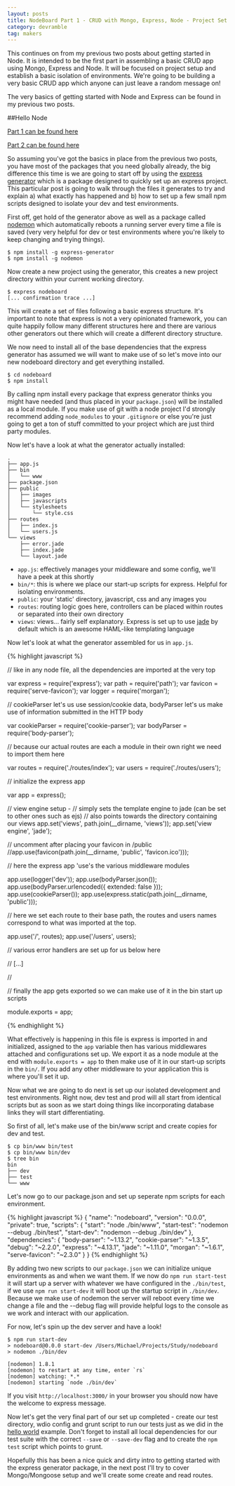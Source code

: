 ```yaml
---
layout: posts
title: NodeBoard Part 1 - CRUD with Mongo, Express, Node - Project Set Up
category: devramble
tag: makers
---
```


This continues on from my previous two posts about getting started in Node. It is intended to be the first part in assembling a basic CRUD app using Mongo, Express and Node. It will be focused on project setup and establish a basic isolation of environments. We're going to be building a very basic CRUD app which anyone can just leave a random message on!

The very basics of getting started with Node and Express can be found in my previous two posts.

##Hello Node

[Part 1 can be found here](http://www.michaellennox.me/devramble/2016/01/13/hello-node.html)

[Part 2 can be found here](http://www.michaellennox.me/devramble/2016/01/14/hello-node2.html)

So assuming you've got the basics in place from the previous two posts, you have most of the packages that you need globally already, the big difference this time is we are going to start off by using the [express generator](http://expressjs.com/en/starter/generator.html) which is a package designed to quickly set up an express project. This particular post is going to walk through the files it generates to try and explain a) what exactly has happened and b) how to set up a few small npm scripts designed to isolate your dev and test environments.

First off, get hold of the generator above as well as a package called [nodemon](https://github.com/remy/nodemon) which automatically reboots a running server every time a file is saved (very very helpful for dev or test environments where you're likely to keep changing and trying things).

~~~
$ npm install -g express-generator
$ npm install -g nodemon
~~~

Now create a new project using the generator, this creates a new project directory within your current working directory.

~~~
$ express nodeboard
[... confirmation trace ...]
~~~

This will create a set of files following a basic express structure. It's important to note that express is not a very opinionated framework, you can quite happily follow many different structures here and there are various other generators out there which will create a different directory structure.

We now need to install all of the base dependencies that the express generator has assumed we will want to make use of so let's move into our new nodeboard directory and get everything installed.

~~~
$ cd nodeboard
$ npm install
~~~

By calling npm install every package that express generator thinks you might have needed (and thus placed in your `package.json`) will be installed as a local module. If you make use of git with a node project I'd strongly recommend adding `node_modules` to your `.gitignore` or else you're just going to get a ton of stuff committed to your project which are just third party modules.

Now let's have a look at what the generator actually installed:

~~~
.
├── app.js
├── bin
│   └── www
├── package.json
├── public
│   ├── images
│   ├── javascripts
│   └── stylesheets
│       └── style.css
├── routes
│   ├── index.js
│   └── users.js
└── views
    ├── error.jade
    ├── index.jade
    └── layout.jade
~~~

* `app.js`: effectively manages your middleware and some config, we'll have a peek at this shortly
* `bin/*`: this is where we place our start-up scripts for express. Helpful for isolating environments.
* `public`: your 'static' directory, javascript, css and any images you
* `routes`: routing logic goes here, controllers can be placed within routes or separated into their own directory
* `views`: views... fairly self explanatory. Express is set up to use [jade](http://jade-lang.com/) by default which is an awesome HAML-like templating language

Now let's look at what the generator assembled for us in `app.js`.

{% highlight javascript %}

// like in any node file, all the dependencies are imported at the very top

var express = require('express');
var path = require('path');
var favicon = require('serve-favicon');
var logger = require('morgan');

// cookieParser let's us use session/cookie data, bodyParser let's us make use of information submitted in the HTTP body

var cookieParser = require('cookie-parser');
var bodyParser = require('body-parser');

// because our actual routes are each a module in their own right we need to import them here

var routes = require('./routes/index');
var users = require('./routes/users');

// initialize the express app

var app = express();

// view engine setup -
// simply sets the template engine to jade (can be set to other ones such as ejs)
// also points towards the directory containing our views
app.set('views', path.join(__dirname, 'views'));
app.set('view engine', 'jade');

// uncomment after placing your favicon in /public
//app.use(favicon(path.join(__dirname, 'public', 'favicon.ico')));

// here the express app 'use's the various middleware modules

app.use(logger('dev'));
app.use(bodyParser.json());
app.use(bodyParser.urlencoded({ extended: false }));
app.use(cookieParser());
app.use(express.static(path.join(__dirname, 'public')));

// here we set each route to their base path, the routes and users names correspond to what was imported at the top.

app.use('/', routes);
app.use('/users', users);

// various error handlers are set up for us below here

// [...]

//

// finally the app gets exported so we can make use of it in the bin start up scripts

module.exports = app;

{% endhighlight %}

What effectively is happening in this file is express is imported in and initialized, assigned to the `app` variable then has various middlewares attached and configurations set up. We export it as a node module at the end with `module.exports = app` to then make use of it in our start-up scripts in the `bin/`. If you add any other middleware to your application this is where you'll set it up.

Now what we are going to do next is set up our isolated development and test environments. Right now, dev test and prod will all start from identical scripts but as soon as we start doing things like incorporating database links they will start differentiating.

So first of all, let's make use of the bin/www script and create copies for dev and test.

~~~
$ cp bin/www bin/test
$ cp bin/www bin/dev
$ tree bin
bin
├── dev
├── test
└── www
~~~

Let's now go to our package.json and set up seperate npm scripts for each environment.

{% highlight javascript %}
{
  "name": "nodeboard",
  "version": "0.0.0",
  "private": true,
  "scripts": {
    "start": "node ./bin/www",
    "start-test": "nodemon --debug ./bin/test",
    "start-dev": "nodemon --debug ./bin/dev"
  },
  "dependencies": {
    "body-parser": "~1.13.2",
    "cookie-parser": "~1.3.5",
    "debug": "~2.2.0",
    "express": "~4.13.1",
    "jade": "~1.11.0",
    "morgan": "~1.6.1",
    "serve-favicon": "~2.3.0"
  }
}
{% endhighlight %}

By adding two new scripts to our `package.json` we can initialize unique environments as and when we want them. If we now do `npm run start-test` it will start up a server with whatever we have configured in the `./bin/test`, if we use `npm run start-dev` it will boot up the startup script in `./bin/dev`. Because we make use of nodemon the server will reboot every time we change a file and the --debug flag will provide helpful logs to the console as we work and interact with our application.

For now, let's spin up the dev server and have a look!

~~~
$ npm run start-dev
> nodeboard@0.0.0 start-dev /Users/Michael/Projects/Study/nodeboard
> nodemon ./bin/dev

[nodemon] 1.8.1
[nodemon] to restart at any time, enter `rs`
[nodemon] watching: *.*
[nodemon] starting `node ./bin/dev`
~~~

If you visit `http://localhost:3000/` in your browser you should now have the welcome to express message.

Now let's get the very final part of our set up completed - create our test directory, wdio config and grunt script to run our tests just as we did in the [hello world](http://www.michaellennox.me/devramble/2016/01/13/hello-node.html) example. Don't forget to install all local dependencies for our test suite with the correct `--save` or `--save-dev` flag and to create the `npm test` script which points to grunt.

Hopefully this has been a nice quick and dirty intro to getting started with the express generator package, in the next post I'll try to cover Mongo/Mongoose setup and we'll create some create and read routes.
